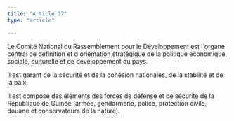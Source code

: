 ```yaml
---
title: "Article 37"
type: "article"

---
```




Le Comité National du Rassemblement pour le Développement est l'organe central de définition et d'oriemation stratégique de la politique économique, sociale, culturelle et de développement du pays.

Il est garant de la sécurité et de la cohésion nationales, de la stabilité et de la paix.

Il est composé des éléments des forces de défense et de sécurité de la République de Guinée (armée, gendarmerie, police, protection civile, douane et conservateurs de la nature).
